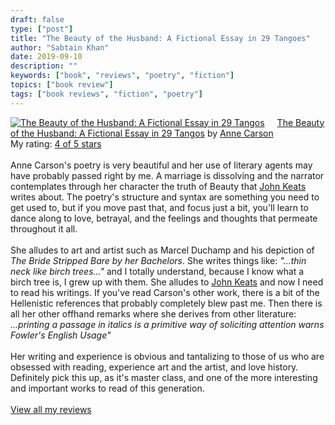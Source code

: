 ```yaml
---
draft: false
type: ["post"]
title: "The Beauty of the Husband: A Fictional Essay in 29 Tangoes"
author: "Sabtain Khan"
date: 2019-09-10
description: ""
keywords: ["book", "reviews", "poetry", "fiction"]
topics: ["book review"]
tags: ["book reviews", "fiction", "poetry"]
---
```


<a href="https://www.goodreads.com/book/show/150252.The_Beauty_of_the_Husband" style="float: left; padding-right: 20px"><img border="0" alt="The Beauty of the Husband: A Fictional Essay in 29 Tangos" src="https://i.gr-assets.com/images/S/compressed.photo.goodreads.com/books/1320482775l/150252._SX98_.jpg" /></a><a href="https://www.goodreads.com/book/show/150252.The_Beauty_of_the_Husband">The Beauty of the Husband: A Fictional Essay in 29 Tangos</a> by <a href="https://www.goodreads.com/author/show/34336.Anne_Carson">Anne Carson</a><br/>
My rating: <a href="https://www.goodreads.com/review/show/2699537604">4 of 5 stars</a><br /><br />
Anne Carson's poetry is very beautiful and her use of literary agents may have probably passed right by me. A marriage is dissolving and the narrator contemplates through her character the truth of Beauty that <a href="https://www.goodreads.com/author/show/11978.John_Keats" title="John Keats" rel="nofollow">John Keats</a> writes about. The poetry's structure and syntax are something you need to get used to, but if you move past that, and focus just a bit, you'll learn to dance along to love, betrayal, and the feelings and thoughts that permeate throughout it all. <br /><br />She alludes to art and artist such as Marcel Duchamp and his depiction of <i>The Bride Stripped Bare by her Bachelors</i>. She writes things like: <i>"...thin neck like birch trees..." </i> and I totally understand, because I know what a birch tree is, I grew up with them. She alludes to <a href="https://www.goodreads.com/author/show/11978.John_Keats" title="John Keats" rel="nofollow">John Keats</a> and now I need to read his writings. If you've read Carson's other work, there is a bit of the Hellenistic references that probably completely blew past me. Then there is all her other offhand remarks where she derives from other literature: <i>...printing a passage in italics is a primitive way of soliciting attention warns Fowler's English Usage"</i><br /><br />Her writing and experience is obvious and tantalizing to those of us who are obsessed with reading, experience art and the artist, and love history. Definitely pick this up, as it's master class, and one of the more interesting and important works to read of this generation.
<br/><br/>
<a href="https://www.goodreads.com/review/list/19015356-sabtain-khan">View all my reviews</a>
